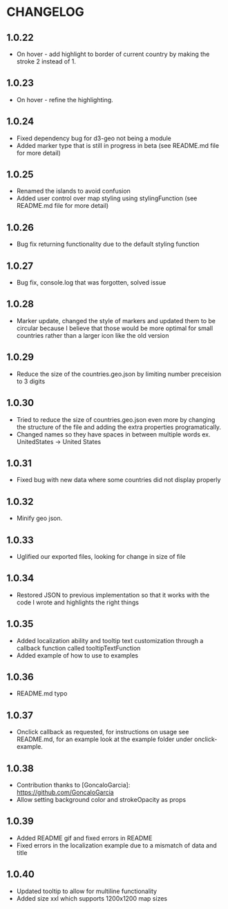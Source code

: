 # CHANGELOG

## 1.0.22
* On hover - add highlight to border of current country by making the stroke 2 instead of 1.

## 1.0.23
* On hover - refine the highlighting. 

## 1.0.24

* Fixed dependency bug for d3-geo not being a module
* Added marker type that is still in progress in beta (see README.md file for more detail)

## 1.0.25

* Renamed the islands to avoid confusion
* Added user control over map styling using stylingFunction (see README.md file for more detail)

## 1.0.26

* Bug fix returning functionality due to the default styling function

## 1.0.27

* Bug fix, console.log that was forgotten, solved issue

## 1.0.28

* Marker update, changed the style of markers and updated them to be circular because I believe that those would be more optimal for small countries rather than a larger icon like the old version

## 1.0.29

* Reduce the size of the countries.geo.json by limiting number preceision to 3 digits

## 1.0.30

* Tried to reduce the size of countries.geo.json even more by changing the structure of the file and adding the extra properties programatically.
* Changed names so they have spaces in between multiple words ex. UnitedStates -> United States

## 1.0.31

* Fixed bug with new data where some countries did not display properly

## 1.0.32

* Minify geo json.

## 1.0.33

* Uglified our exported files, looking for change in size of file

## 1.0.34

* Restored JSON to previous implementation so that it works with the code I wrote and highlights the right things

## 1.0.35

* Added localization ability and tooltip text customization through a callback function called tooltipTextFunction
* Added example of how to use to examples

## 1.0.36

* README.md typo

## 1.0.37

* Onclick callback as requested, for instructions on usage see README.md, for an example look at the example folder under onclick-example.

## 1.0.38

* Contribution thanks to [GoncaloGarcia]: https://github.com/GoncaloGarcia
* Allow setting background color and strokeOpacity as props

## 1.0.39

* Added README gif and fixed errors in README
* Fixed errors in the localization example due to a mismatch of data and title

## 1.0.40

* Updated tooltip to allow for multiline functionality
* Added size xxl which supports 1200x1200 map sizes